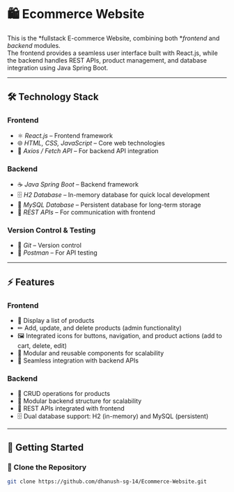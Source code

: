 # 🛍 Ecommerce Website 

This is the *fullstack E-commerce Website, combining both **frontend* and *backend* modules.  
The frontend provides a seamless user interface built with React.js, while the backend handles REST APIs, product management, and database integration using Java Spring Boot.

---

## 🛠 Technology Stack

### Frontend
- ⚛ *React.js* – Frontend framework  
- 🌐 *HTML, CSS, JavaScript* – Core web technologies  
- 🔗 *Axios / Fetch API* – For backend API integration  

### Backend
- ☕ *Java Spring Boot* – Backend framework  
- 🗄 *H2 Database* – In-memory database for quick local development  
- 🐬 *MySQL Database* – Persistent database for long-term storage  
- 🔗 *REST APIs* – For communication with frontend  

### Version Control & Testing
- 🐙 *Git* – Version control  
- 🧪 *Postman* – For API testing  

---

## ⚡ Features

### Frontend
- 🛒 Display a list of products  
- ✏ Add, update, and delete products (admin functionality)  
- 🖼 Integrated icons for buttons, navigation, and product actions (add to cart, delete, edit)  
- 🧩 Modular and reusable components for scalability  
- 🔗 Seamless integration with backend APIs  

### Backend
- 🛒 CRUD operations for products  
- 🧩 Modular backend structure for scalability  
- 🔗 REST APIs integrated with frontend  
- 🗄 Dual database support: H2 (in-memory) and MySQL (persistent)  

---

## 🚀 Getting Started

### ⿡ Clone the Repository
```bash
git clone https://github.com/dhanush-sg-14/Ecommerce-Website.git 
